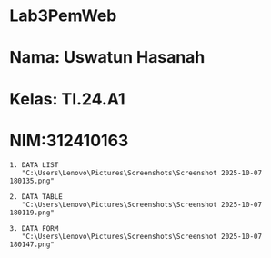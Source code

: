 # Lab3PemWeb
# **Nama: Uswatun Hasanah**
# Kelas: **TI.24.A1**
# NIM:**312410163**

```
1. DATA LIST
   "C:\Users\Lenovo\Pictures\Screenshots\Screenshot 2025-10-07 180135.png"

2. DATA TABLE
   "C:\Users\Lenovo\Pictures\Screenshots\Screenshot 2025-10-07 180119.png"

3. DATA FORM
   "C:\Users\Lenovo\Pictures\Screenshots\Screenshot 2025-10-07 180147.png"
   
